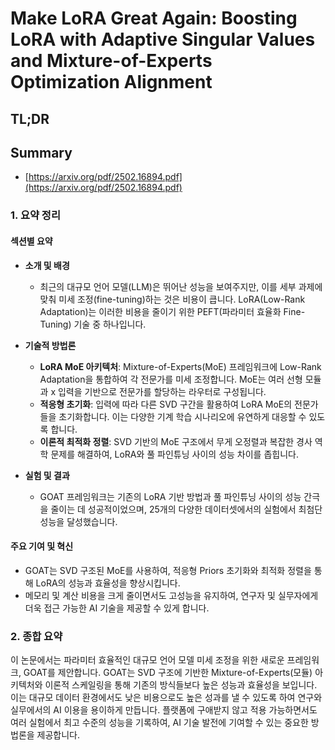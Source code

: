 # Make LoRA Great Again: Boosting LoRA with Adaptive Singular Values and Mixture-of-Experts Optimization Alignment
## TL;DR
## Summary
- [https://arxiv.org/pdf/2502.16894.pdf](https://arxiv.org/pdf/2502.16894.pdf)

### 1. 요약 정리

#### 섹션별 요약

- **소개 및 배경**
  - 최근의 대규모 언어 모델(LLM)은 뛰어난 성능을 보여주지만, 이를 세부 과제에 맞춰 미세 조정(fine-tuning)하는 것은 비용이 큽니다. LoRA(Low-Rank Adaptation)는 이러한 비용을 줄이기 위한 PEFT(파라미터 효율화 Fine-Tuning) 기술 중 하나입니다.
  
- **기술적 방법론**
  - **LoRA MoE 아키텍처**: Mixture-of-Experts(MoE) 프레임워크에 Low-Rank Adaptation을 통합하여 각 전문가를 미세 조정합니다. MoE는 여러 선형 모듈과 x 입력을 기반으로 전문가를 할당하는 라우터로 구성됩니다.
  - **적응형 초기화**: 입력에 따라 다른 SVD 구간을 활용하여 LoRA MoE의 전문가들을 초기화합니다. 이는 다양한 기계 학습 시나리오에 유연하게 대응할 수 있도록 합니다.
  - **이론적 최적화 정렬**: SVD 기반의 MoE 구조에서 무게 오정렬과 복잡한 경사 역학 문제를 해결하여, LoRA와 풀 파인튜닝 사이의 성능 차이를 좁힙니다.

- **실험 및 결과**
  - GOAT 프레임워크는 기존의 LoRA 기반 방법과 풀 파인튜닝 사이의 성능 간극을 줄이는 데 성공적이었으며, 25개의 다양한 데이터셋에서의 실험에서 최첨단 성능을 달성했습니다.

#### 주요 기여 및 혁신
- GOAT는 SVD 구조된 MoE를 사용하여, 적응형 Priors 초기화와 최적화 정렬을 통해 LoRA의 성능과 효율성을 향상시킵니다.
- 메모리 및 계산 비용을 크게 줄이면서도 고성능을 유지하여, 연구자 및 실무자에게 더욱 접근 가능한 AI 기술을 제공할 수 있게 합니다.

### 2. 종합 요약

이 논문에서는 파라미터 효율적인 대규모 언어 모델 미세 조정을 위한 새로운 프레임워크, GOAT를 제안합니다. GOAT는 SVD 구조에 기반한 Mixture-of-Experts(모듈) 아키텍처와 이론적 스케일링을 통해 기존의 방식들보다 높은 성능과 효율성을 보입니다. 이는 대규모 데이터 환경에서도 낮은 비용으로도 높은 성과를 낼 수 있도록 하여 연구와 실무에서의 AI 이용을 용이하게 만듭니다. 플랫폼에 구애받지 않고 적용 가능하면서도 여러 실험에서 최고 수준의 성능을 기록하여, AI 기술 발전에 기여할 수 있는 중요한 방법론을 제공합니다.